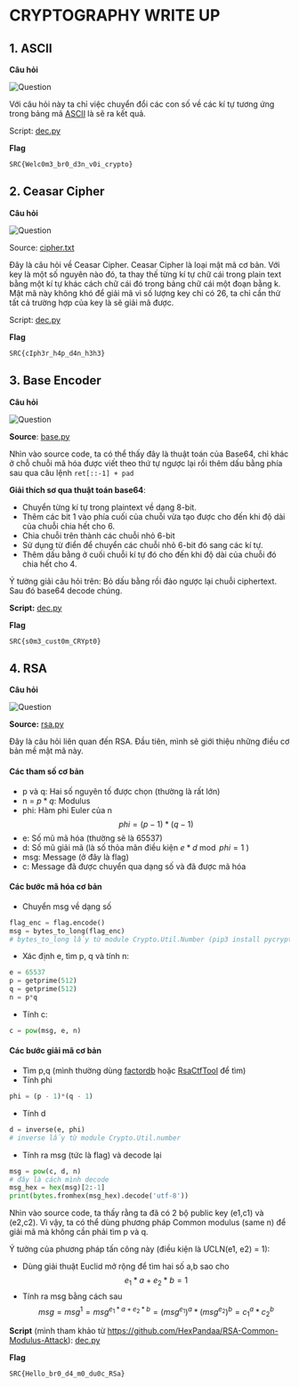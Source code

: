 # **CRYPTOGRAPHY WRITE UP**
## **1. ASCII**
**Câu hỏi** 

![Question](./ASCII/img/1.png)

Với câu hỏi này ta chỉ việc chuyển đổi các con số về các kí tự tương ứng trong bảng mã [ASCII](https://www.asciitable.com/) là sẽ ra kết quả.

Script: [dec.py](./ASCII/dec.py)

**Flag**
```
SRC{Welc0m3_br0_d3n_v0i_crypto}
```
## **2. Ceasar Cipher**
**Câu hỏi**

![Question](./Caesar%20Cipher/img/1.png)

Source: [cipher.txt](./Caesar%20Cipher/cipher.txt)

Đây là câu hỏi về Ceasar Cipher. Ceasar Cipher là loại mật mã cơ bản. Với key là một số nguyên nào đó, ta thay thế từng kí tự chữ cái trong plain text bằng một kí tự khác cách chữ cái đó trong bảng chữ cái một đoạn bằng k. Mật mã này không khó để giải mã vì số lượng key chỉ có 26, ta chỉ cần thử tất cả trường hợp của key là sẽ giải mã được.

Script: [dec.py](./Caesar%20Cipher/dec.py)

**Flag**
```
SRC{cIph3r_h4p_d4n_h3h3}
```

## **3. Base Encoder**
**Câu hỏi**

![Question](./Base%20Encoder/img/1.png)

**Source**: [base.py](./Base%20Encoder/base.py)

Nhìn vào source code, ta có thể thấy đây là thuật toán của Base64, chỉ khác ở chỗ chuỗi mã hóa được viết theo thứ tự ngược lại rồi thêm dấu bằng phía sau qua câu lệnh ``ret[::-1] + pad``

**Giải thích sơ qua thuật toán base64**:
-   Chuyển từng kí tự trong plaintext về dạng 8-bit. 
-   Thêm các bit 1 vào phía cuối của chuỗi vừa tạo được cho đến khi độ dài của chuỗi chia hết cho 6.
-   Chia chuỗi trên thành các chuỗi nhỏ 6-bit
-   Sử dụng từ điển để chuyển các chuỗi nhỏ 6-bit đó sang các kí tự.
-   Thêm dấu bằng ở cuối chuỗi kí tự đó cho đến khi độ dài của chuỗi đó chia hết cho 4.

Ý tường giải câu hỏi trên: Bỏ dấu bằng rồi đảo ngược lại chuỗi ciphertext. Sau đó base64 decode chúng.

**Script:** [dec.py](./Base%20Encoder/dec.py)

**Flag**
```
SRC{s0m3_cust0m_CRYpt0}
```
## **4. RSA**
**Câu hỏi**

![Question](./RSA/img/1.png)

**Source:** [rsa.py](./RSA/rsa.py)

Đây là câu hỏi liên quan đến RSA. Đầu tiên, mình sẽ giới thiệu những điều cơ bản mề mật mã này.

#### **Các tham số cơ bản**
- p và q: Hai số nguyên tố được chọn (thường là rất lớn)
- n = $p*q$: Modulus
- phi: Hàm phi Euler của n $$phi = (p - 1)*(q - 1)$$
- e: Số mũ mã hóa (thường sẽ là 65537)
- d: Số mũ giải mã (là số thỏa mãn điều kiện $e*d \bmod phi = 1$ )
- msg: Message (ở đây là flag)
- c: Message đã được chuyển qua dạng số và đã được mã hóa

#### **Các bước mã hóa cơ bản**
- Chuyển msg về dạng số
```python
flag_enc = flag.encode()
msg = bytes_to_long(flag_enc)
# bytes_to_long lấy từ module Crypto.Util.Number (pip3 install pycryptodome)
```
- Xác định e, tìm p, q và tính n:
```python
e = 65537
p = getprime(512)
q = getprime(512)
n = p*q
```
- Tính c:
```python
c = pow(msg, e, n)
```
#### **Các bước giải mã cơ bản**
- Tìm p,q (mình thường dùng [factordb](http://factordb.com) hoặc [RsaCtfTool](https://github.com/Ganapati/RsaCtfTool) để tìm)
- Tính phi
```python
phi = (p - 1)*(q - 1)
```
- Tính d
```python
d = inverse(e, phi)
# inverse lấy từ module Crypto.Util.number
```
- Tính ra msg (tức là flag) và decode lại
```python
msg = pow(c, d, n)
# đây là cách mình decode
msg_hex = hex(msg)[2:-1]
print(bytes.fromhex(msg_hex).decode('utf-8'))
```
Nhìn vào source code, ta thấy rằng ta đã có 2 bộ public key (e1,c1) và (e2,c2). Vì vậy, ta có thể dùng phương pháp Common modulus (same n) để giải mã mà không cần phải tìm p và q.

Ý tưởng của phương pháp tấn công này (điều kiện là ƯCLN(e1, e2) = 1):
-   Dùng giải thuật Euclid mở rộng để tìm hai số a,b sao cho 
$$ e_1*a + e_2*b = 1 $$
-   Tính ra msg bằng cách sau 
$$ msg = msg^1 = msg^{e_1*a + e_2*b} = (msg^{e_1})^a*(msg^{e_2})^b = c_1^a*c_2^b $$

**Script** (mình tham khảo từ https://github.com/HexPandaa/RSA-Common-Modulus-Attack): [dec.py](./RSA/dec.py)

**Flag**
```
SRC{Hello_br0_d4_m0_du0c_RSa}
```
